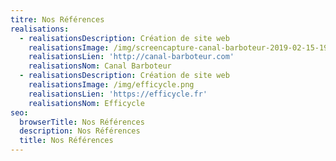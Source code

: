 ```yaml
---
titre: Nos Références
realisations:
  - realisationsDescription: Création de site web
    realisationsImage: /img/screencapture-canal-barboteur-2019-02-15-19_59_43.png
    realisationsLien: 'http://canal-barboteur.com'
    realisationsNom: Canal Barboteur
  - realisationsDescription: Création de site web
    realisationsImage: /img/efficycle.png
    realisationsLien: 'https://efficycle.fr'
    realisationsNom: Efficycle
seo:
  browserTitle: Nos Références
  description: Nos Références
  title: Nos Références
---
```


